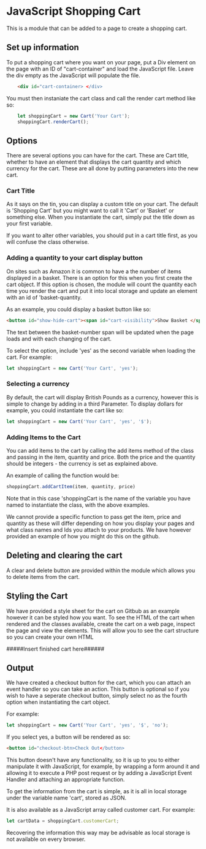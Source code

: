 # JavaScript Shopping Cart # 

This is a module that can be added to a page to create a shopping cart.

## Set up information ##

To put a shopping cart where you want on your page, put a Div element on the page with an ID of "cart-container" and load the JavaScript file. Leave the div empty as the JavaScript will populate the file.
```html
    <div id="cart-container> </div>
```
You must then instaniate the cart class and call the render cart method like so:
```javascript
    let shoppingCart = new Cart('Your Cart');
    shoppingCart.renderCart();
```
## Options ##

There are several options you can have for the cart. These are Cart title, whether to have an element that displays the cart quantity and which currency for the cart. These are all done by putting parameters into the new cart.

### Cart Title ###

As it says on the tin, you can display a custom title on your cart. The default is 'Shopping Cart' but you might want to call it 'Cart' or 'Basket' or something else. When you instantiate the cart, simply put the title down as your first variable.

If you want to alter other variables, you should put in a cart title first, as you will confuse the class otherwise.

### Adding a quantity to your cart display button ###

On sites such as Amazon it is common to have a the number of items displayed in a basket. There is an option for this when you first create the cart object.  If this option is chosen, the module will count the quantity each time you render the cart and put it into local storage and update an element with an id of 'basket-quantity.

As an example, you could display a basket button like so:

```html
<button id="show-hide-cart"><span id="cart-visibility">Show Basket </span><span id="basket-number">(0)</span></button>
```
The text between the basket-number span will be updated when the page loads and with each changing of the cart.

To select the option, include 'yes' as the second variable when loading the cart. For example:
```javascript
let shoppingCart = new Cart('Your Cart', 'yes');
```
### Selecting a currency ###

By default, the cart will display British Pounds as a currency, however this is simple to change by adding in a third Parameter. To display dollars for example, you could instantiate the cart like so:

```javascript
let shoppingCart = new Cart('Your Cart', 'yes', '$');
```

### Adding Items to the Cart ###

You can add items to the cart by calling the add items method of the class and passing in the item, quantity and price. Both the price and the quantity should be integers - the currency is set as explained above. 

An example of calling the function would be:

```javascript
shoppingCart.addCartItem(item, quantity, price)
```
Note that in this case 'shoppingCart is the name of the variable you have named to instantiate the class, with the above examples.

We cannot provide a specific function to pass get the item, price and quantity as these will differ depending on how you display your pages and what class names and Ids you attach to your products. We have however provided an example of how you might do this on the github. 

## Deleting and clearing the cart ##

A clear and delete button are provided within the module which allows you to delete items from the cart. 


## Styling the Cart ##

We have provided a style sheet for the cart on Gitbub as an example however it can be styled how you want. To see the HTML of the cart when rendered and the classes available, create the cart on a web page, inspect the page and view the elements. This will allow you to see the cart structure so you can create your own HTML

#####Insert finished cart here######

## Output ##

We have created a checkout button for the cart, which you can attach an event handler so you can take an action. This button is optional so if you wish to have a seperate checkout button, simply select no as the fourth option when instantiating the cart object.

For example: 
```javascript
let shoppingCart = new Cart('Your Cart', 'yes', '$', 'no');
```
If you select yes, a button will be rendered as so:

```html
<button id="checkout-btn>Check Out</button>
```
This button doesn't have any functionality, so it is up to you to either manipulate it with JavaScript, for example, by wrapping a form around it and allowing it to execute a PHP post request or by adding a JavaScript Event Handler and attaching an appropriate function. 

To get the information from the cart is simple, as it is all in local storage under the variable name 'cart', stored as JSON. 

It is also available as a JavaScript  array called customer cart. For example:

```JavaScript
let cartData = shoppingCart.customerCart;
```
Recovering the information this way may be advisable as local storage is not available on every browser. 

